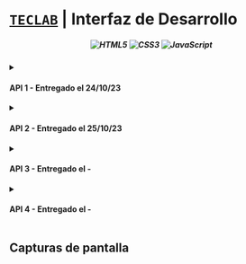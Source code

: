 # [`TECLAB`](https://www.teclab.edu.ar/carrera/tecnico-superior-en-programacion/) | Interfaz de Desarrollo


<div align="center">

  ##### ![HTML5](https://img.shields.io/badge/html5-%23E34F26.svg?style=for-the-badge&logo=html5&logoColor=white) ![CSS3](https://img.shields.io/badge/css3-%231572B6.svg?style=for-the-badge&logo=css3&logoColor=white) ![JavaScript](https://img.shields.io/badge/javascript-%23323330.svg?style=for-the-badge&logo=javascript&logoColor=%23F7DF1E)

</div>
<details>
<summary>
  
  #### API 1 - Entregado el 24/10/23
  
</summary>
  
> #### Situación
> Desarrollaremos de un e-commerce web para la "Asociación Sudamericana de Productores de Frutas".
> El proyecto incluye la implementación de lógica en JavaScript en un código base de HTML y CSS proporcionado, con el objetivo de crear un mockup funcional del sitio que funcione en computadoras y dispositivos móviles.
>
> #### Consigna
>-  Crear una función llamada retornarCardHTML(producto) en index.js que reciba un objeto literal como parámetro y devuelva un bloque de código HTML utilizando template strings. El bloque de código HTML generado debe representar una card.
>-  Definir una segunda función llamada cargarProductos(array) que acepte un array de objetos como parámetro, llamando la función retornarCardHTML() por cada objeto.
>
> #### _Fecha de entrega: 24/10/23_
</details>

<details>
<summary>
  
  #### API 2 - Entregado el 25/10/23
  
</summary>
  
> #### Situación
> El desarrollo presentado como mockup del proyecto web ha sido un éxito. Ahora es necesario pasar a la siguiente etapa, generando más interactividad sobre el proyecto web.
> 
> #### Consigna
>- Verificar y asegurar que el archivo productos.js contenga una estructura de datos clara y completa que describa todos los productos.
>- Crear un archivo llamado carrito.js que compartirá información entre index.html y checkout.html. Agregar carritoFrutas como un array vacío. Definir una función llamada agregarAlCarrito(frutaId) que valida un ID, busca un producto en el array productos, y lo agrega al array carritoFrutas. Utilizar console.table(carritoFrutas) para verificar que se estén añadiendo productos al carrito.
>- En index.js, agregar un evento click a todos los botones de las cards HTML mediante una función activarClickEnBotones(). Llamar a la función agregarAlCarrito con el ID del producto al hacer clic en un botón.
>- Ejecutar el proyecto con Live Server y verificar en la consola de DevTools que se generen console.table() con los productos agregados al carrito.
>
> #### _Fecha de entrega: 31/10/23_
</details>

<details>
<summary>
  
  #### API 3 - Entregado el - 
  
</summary>
  
> #### Situación
> Las pruebas sobre el armado del carrito de compras han sido exitosas. Debemos continuar trabajando en la evolución del mockup. A continuación de las últimas implementaciones realizadas junto a la API del módulo 2, deberemos aplicar las siguientes consignas sobre el código del proyecto trabajado.
> 
> #### Consigna
>- En carrito.js, agregar funcionalidad para almacenar de forma progresiva el array carritoFrutas utilizando LocalStorage como mecanismo de persistencia.
>- Crear una función llamada almacenarCarrito() que valide si carritoFrutas contiene elementos y, en caso afirmativo, los guarde en LocalStorage utilizando JSON.stringify().
>- Implementar la función almacenarCarrito() dentro de agregarAlCarrito() para que el carrito se guarde automáticamente en LocalStorage cada vez que se agregue un producto. Eliminar el uso de console.table() que mostraba el contenido del carrito.
>- Crear una función llamada recuperarCarrito() que recupere la información almacenada en LocalStorage bajo la clave "carritoFrutas". Si la clave no existe, retornar un array vacío utilizando el operador lógico "OR".
>- Mover la creación de carritoFrutas debajo de la función recuperarCarrito() y asignarle el valor retornado por esta función.
>
> #### _Fecha de entrega: 21/11/23_
</details>

<details>
<summary>
  
  #### API 4 - Entregado el -
  
</summary>
  
> #### Situación
>
> 
> #### Consigna
>
> #### _Fecha de entrega: 28/11/23_
</details>


## Capturas de pantalla
<p align="center">

</p>
